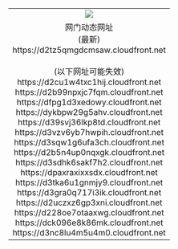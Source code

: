 ﻿<table>
  <tr></tr>
  <tr><td colspan=2 align=center><img src="https://d2tz5qmgdcmsaw.cloudfront.net/Up/oGate.jpg" /></td></tr>
  <tr><td colspan=2 align=center>网门动态网址<br/>(最新)
<br>https://d2tz5qmgdcmsaw.cloudfront.net
<br/><br/>(以下网址可能失效)
<br>https://d2cu1w4txc1hij.cloudfront.net
<br>https://d2b99npxjc7fqm.cloudfront.net
<br>https://dfpg1d3xedowy.cloudfront.net
<br>https://dykbpw29g5ahv.cloudfront.net
<br>https://d39svj36lkp8td.cloudfront.net
<br>https://d3vzv6yb7hwpih.cloudfront.net
<br>https://d3sqw1g6ufa3ch.cloudfront.net
<br>https://d2b5n4up0nqxgk.cloudfront.net
<br>https://d3sdhk6sakf7h2.cloudfront.net
<br>https://dpaxraxixxsdx.cloudfront.net
<br>https://d3tka6u1gnmjy9.cloudfront.net
<br>https://d3gra0q717i3ik.cloudfront.net
<br>https://d2uczxz6gp3xni.cloudfront.net
<br>https://d228oe7otaaxwg.cloudfront.net
<br>https://dck096e8k86mk.cloudfront.net
<br>https://d3nc8lu4m5u4m0.cloudfront.net
    </td>
  </tr>
</table>
